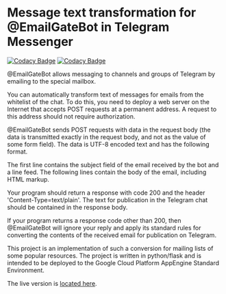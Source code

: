 # Message text transformation for @EmailGateBot in Telegram Messenger
[![Codacy Badge](https://api.codacy.com/project/badge/Coverage/2ace560fa61c481488dec980d2e3d6f4)](https://www.codacy.com/manual/vb64/telegram.email.notify?utm_source=github.com&utm_medium=referral&utm_content=vb64/telegram.email.notify&utm_campaign=Badge_Coverage)
[![Codacy Badge](https://api.codacy.com/project/badge/Grade/2f7d4597eef143d99014e59379b4b6a4)](https://app.codacy.com/manual/vb64/telegram.email.notify?utm_source=github.com&utm_medium=referral&utm_content=vb64/telegram.email.notify&utm_campaign=Badge_Grade_Dashboard)

@EmailGateBot allows messaging to channels and groups of Telegram by emailing to the special mailbox.

You can automatically transform text of messages for emails from the whitelist of the chat. To do this, you need to deploy a web server on the Internet that accepts POST requests at a permanent address. A request to this address should not require authorization.

@EmailGateBot sends POST requests with data in the request body (the data is transmitted exactly in the request body, and not as the value of some form field). The data is UTF-8 encoded text and has the following format.

The first line contains the subject field of the email received by the bot and a line feed. The following lines contain the body of the email, including HTML markup.

Your program should return a response with code 200 and the header 'Content-Type=text/plain'. The text for publication in the Telegram chat should be contained in the response body.

If your program returns a response code other than 200, then @EmailGateBot will ignore your reply and apply its standard rules for converting the contents of the received email for publication on Telegram.

This project is an implementation of such a conversion for mailing lists of some popular resources. The project is written in python/flask and is intended to be deployed to the Google Cloud Platform AppEngine Standard Environment.

The live version is [located here](https://text-transform-198104.appspot.com).
